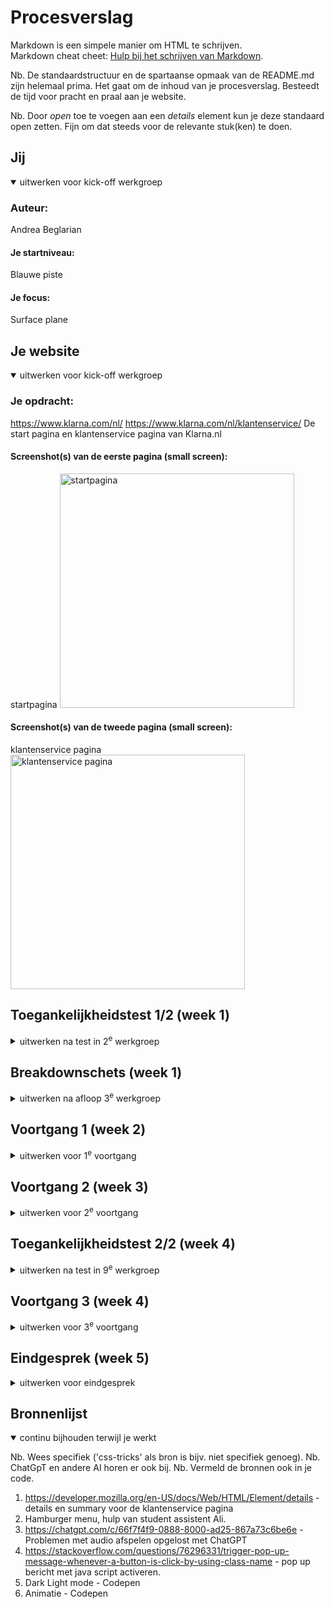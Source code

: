 # Procesverslag
Markdown is een simpele manier om HTML te schrijven.  
Markdown cheat cheet: [Hulp bij het schrijven van Markdown](https://github.com/adam-p/markdown-here/wiki/Markdown-Cheatsheet).

Nb. De standaardstructuur en de spartaanse opmaak van de README.md zijn helemaal prima. Het gaat om de inhoud van je procesverslag. Besteedt de tijd voor pracht en praal aan je website.

Nb. Door *open* toe te voegen aan een *details* element kun je deze standaard open zetten. Fijn om dat steeds voor de relevante stuk(ken) te doen.





## Jij

<details open>
  <summary>uitwerken voor kick-off werkgroep</summary>

  ### Auteur:
  Andrea Beglarian

  #### Je startniveau:
 Blauwe piste

  #### Je focus:
  Surface plane
 
</details>





## Je website

<details open>
  <summary>uitwerken voor kick-off werkgroep</summary>

  ### Je opdracht:
  https://www.klarna.com/nl/
  https://www.klarna.com/nl/klantenservice/ De start pagina en klantenservice pagina van Klarna.nl

  #### Screenshot(s) van de eerste pagina (small screen): 
  startpagina
  <img src="img/klarna1.png" width="375px" alt="startpagina">

  #### Screenshot(s) van de tweede pagina (small screen):
 klantenservice pagina 
  <img src="img/klarna2.png" width="375px" alt="klantenservice pagina">
 
</details>



## Toegankelijkheidstest 1/2 (week 1)

<details>
  <summary>uitwerken na test in 2<sup>e</sup> werkgroep</summary>

  ### Bevindingen
  Lijst met je bevindingen die in de test naar voren kwamen:

  Met de WCAG checklist kwam ik tot de bevindingen dat de Klarna website over het algemeen gebruiksvriendelijk is. Het is mij opgevallen dat er niet altijd gebruik wordt gemaakt van een alt tekst. Het kopje in de WCAG checklist "Media" is niet van toepassing geweest op de website, zelf wil ik wel een audio toevoegen. 

  Wat opviel is dat de Klarna website niet een andere look kan krijgen, dus geen light dark mode bijvoorbeeld. 

</details>



## Breakdownschets (week 1)

<details>
  <summary>uitwerken na afloop 3<sup>e</sup> werkgroep</summary>

  ### de hele pagina: 
  <img src="img/breakdown.png" width="375px" alt="breakdown van de hele startpagina">
  <img src="img/breakdown2.png" width="375px" alt="breakdown van de hele klantenservicepagina">
  

  ### dynamisch deel (bijv menu): 
  <img src="img/car.png" width="375px" alt="breakdown van een dynamisch deel, de carousel">

  ### wellicht nog een dynamisch deel (bijv filter): 
  <img src="img/det.png" width="375px" alt="breakdown van nog een dynamisch deel, de veelgestelde vragen">

</details>





## Voortgang 1 (week 2)

<details>
  <summary>uitwerken voor 1<sup>e</sup> voortgang</summary>

  ### Stand van zaken
  hier dit ging goed & dit was lastig (neem ook screenshots op van delen van je website en code)


  ### Agenda voor meeting
  samen met je groepje opstellen

Voor het eerste voortgangsgesprek met de studentenassisten heb ik vragen gesteld over het hamburger menu, hierbij ben ik niks wijzer geworden helaas dus heb ik deze vraag bewaart voor later. 

In mijn groepje hadden er meerdere geen toegang tot de font van de originele website -> mogen we een ander font pakken? Zelfde geld voor afbeeldingen

Vooral hulp gehad met het plaatsen op Github.



  | student 1      | student 2          | student 3    | student 4        |
  | ---            | ---                | ---          | ---              |
  | dit bespreken  | en dit             | en ik dit    | en dan ik dat    |
  | en dat ook nog | dit als er tijd is | nog een punt | dit wil ik zeker |
  | ...            | ...                | ...          | ...              |


  ### Verslag van meeting
  hier na afloop snel de uitkomsten van de meeting vastleggen

  - Je mag een font gebruiken dat lijkt op het originele font.
  - Originele afbeeldingen zijn te vinden via network in inspector.
  - Hamburger menu moet je via dlo leren
  


</details>





## Voortgang 2 (week 3)

<details>
  <summary>uitwerken voor 2<sup>e</sup> voortgang</summary>

  ### Stand van zaken
  hier dit ging goed & dit was lastig (neem ook screenshots op van delen van je website en code)

  Wat ik lastig vind is het maken van een hamburger menu. Via codepen op dlo geprobeerd maar ik kwam er niet uit. Daarnaast wat problemen met elementen die te groot zijn en niet kleiner willen worden. Ook zijn er problemen met de tekst in het carousel plaatsen. De afbeeldingen in het carousel zijn verschillende groottes en staan niet meer goed. Grootste probleem; "veelgestelde vragen" groot blok met uitklap, dat nog een keer uitklapt, en nog een keer uitklapt. 




  ### Agenda voor meeting
  samen met je groepje opstellen

  | student 1      | student 2          | student 3    | student 4        |
  | ---            | ---                | ---          | ---              |
  | dit bespreken  | en dit             | en ik dit    | en dan ik dat    |
  | en dat ook nog | dit als er tijd is | nog een punt | dit wil ik zeker |
  | ...            | ...                | ...          | ...              |


  ### Verslag van meeting
  hier na afloop snel de uitkomsten van de meeting vastleggen

  - Carousel opgelost
  - Problemen met te grote elementen opgelost
  - Ik ben erachter gekomen dat je geen details binnen details mag gebruiken. Toestemming gekregen van Danny dit wel te mogen doen ivm tijdnood anders. 
- Hamburger menu nog steeds niet opgelost

</details>





## Toegankelijkheidstest 2/2 (week 4)

<details>
  <summary>uitwerken na test in 9<sup>e</sup> werkgroep</summary>

  ### Bevindingen
  Lijst met je bevindingen die in de test naar voren kwamen (geef ook aan wat er verbeterd is):

  De bevindingen die naar voren zijn gekomen na het maken van test 2: 

  Wat ik nu heb toegevoegd aan mijn site vergeleken met de site van Klarna is overal een logische alt tekst. Ook heb ik tot tegenstelling met Klarna geen heading levels geskipt. Veel komt overaan met de Klarna website. Ook hier heb ik nog geen Media elementen in mijn site verwerkt wat ik wel van plan ben om te doen. Ik weet nu wel waar ik aan moet denken wanneer ik een Media element toevoeg om het gebruiksvriendelijk te houden.

</details>





## Voortgang 3 (week 4)

<details>
  <summary>uitwerken voor 3<sup>e</sup> voortgang</summary>

  ### Stand van zaken
  hier dit ging goed & dit was lastig (neem ook screenshots op van delen van je website en code)

  Tijdens dit voortgangsgesprek gingen de vragen over de surfaceplane elementen. De punten die ik bij het vorige voortgangsgesprek benoemde heb ik tijdens de lessen nog weten op te lossen met de docent Danny of de student assistent Ali. 

  Voor de surface elementen ben ik gegaan voor: geluid, animatie, svg aanpassen met een klik, dark light mode en een pop up bericht. 

  Met de dark light mode had ik nog wat problemen met bepaalde headings die niet mee gingen met de dark mode, dit is gelukkig snel opgelost tijdens het gesprek. Ook voelde ik de tijdnood doordat mijn hamburger menu visueel niet volledig het zelfde is als het origineel. Ik heb te horen gekregen van de student assistent dat de micro interactie goed is, en dat het belangrijk is om mij nu te focussen op de 5 laatste toevoegingen. Dit advies ben ik gaan opvolgen. 


  ### Agenda voor meeting
  samen met je groepje opstellen

  | student 1      | student 2          | student 3    | student 4        |
  | ---            | ---                | ---          | ---              |
  | dit bespreken  | en dit             | en ik dit    | en dan ik dat    |
  | en dat ook nog | dit als er tijd is | nog een punt | dit wil ik zeker |
  | ...            | ...                | ...          | ...              |


  ### Verslag van meeting
  hier na afloop snel de uitkomsten van de meeting vastleggen

  - Dark light mode opgelost
  - radio buttons opgemaakt
  - met de andere 4 interacties bezig 


</details>





## Eindgesprek (week 5)

<details>
  <summary>uitwerken voor eindgesprek</summary>

  ### Je uitkomst - karakteristiek screenshots:
  <img src="img/heel.png" width="375px" alt="uitomst opdracht 1">
  <img src="img/heel2.png" width="375px" alt="uitomst opdracht 2">


  ### Dit ging goed/Heb ik geleerd: 

  Wat ik heb geleerd is het gebruiken van flexbox. Ik vond dit super fijn vooral omdat ik 2x een carousel op mijn webpagina moest maken. Daarnaast heb ik ook geleerd dat een light en dark mode coderen moeilijker lijkt dan het is. 

  <img src="img/car_gelukt.png" width="375px" alt="mijn carousel">


  ### Dit was lastig/Is niet gelukt:
  Wat ik ontzettend lastig vond was het maken van een hamburger menu. Ik heb naar de codepen opdrachten gekeken maar om het zelf uit te voeren voor mijn website ging niet soepel. Na hulp te hebben gevraagd tijdens de les is het gelukt, voor een gedeelte. De hamburger menu klapt mooi in en uit, maar wat betreft de opmaak van twee aparte delen in het menu is niet meer gelukt. 

  Daarnaast was er ook een uitklap list die weer uitklapt en weer uitklapt. Dit was erg lastig aangezien het in eerste instantie te doen leek door de details tag te gebruiken, maar doordat het nog 2x uit moest klappen werkte dat niet zo goed. Ook dit heb ik voor een deel gemaakt maar niet volledig kunnen oplossen vanwege tijdnood. 



  <img src="img/details_lastig.png" width="375px" alt="details van Klarna">
  <img src="img/hamburger_lastig.png" width="375px" alt="hamburger menu van Klarna">
</details>





## Bronnenlijst

<details open>
  <summary>continu bijhouden terwijl je werkt</summary>

  Nb. Wees specifiek ('css-tricks' als bron is bijv. niet specifiek genoeg). 
  Nb. ChatGpT en andere AI horen er ook bij.
  Nb. Vermeld de bronnen ook in je code.

  1. https://developer.mozilla.org/en-US/docs/Web/HTML/Element/details - details en summary voor de klantenservice pagina
  2. Hamburger menu, hulp van student assistent Ali. 
  3. https://chatgpt.com/c/66f7f4f9-0888-8000-ad25-867a73c6be6e - Problemen met audio afspelen opgelost met ChatGPT
  4. https://stackoverflow.com/questions/76296331/trigger-pop-up-message-whenever-a-button-is-click-by-using-class-name - pop up bericht met java script activeren.
  5. Dark Light mode - Codepen 
  6. Animatie - Codepen
  
</details>